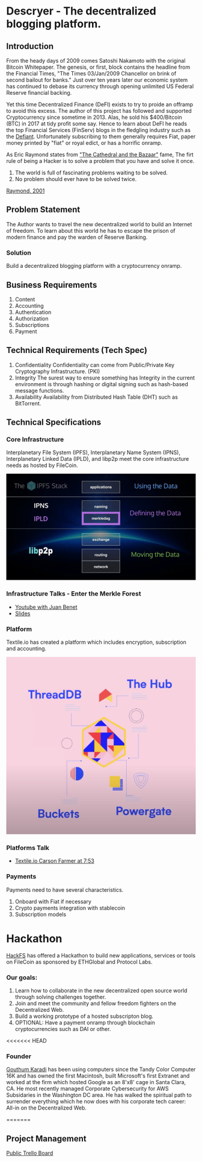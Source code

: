 # Descryer - The decentralized blogging platform.

## Introduction

From the heady days of 2009 comes Satoshi Nakamoto with the original Bitcoin Whitepaper. The genesis, or first, block contains the headline from the Financial Times, "The Times 03/Jan/2009 Chancellor on brink of second bailout for banks." Just over ten years later our economic system has continued to debase its currency through opening unlimited US Federal Reserve financial backing.

Yet this time Decentralized Finance (DeFI) exists to try to proide an offramp to avoid this excess. The author of this project has followed and supported Cryptocurrency since sometime in 2013. Alas, he sold his \$400/Bitcoin (BTC) in 2017 at tidy profit some say. Hence to learn about DeFI he reads the top Financial Services (FinServ) blogs in the fledgling industry such as the [Defiant](https://thedefiant.substack.com). Unfortunately subscribing to them generally requires Fiat, paper money printed by "fiat" or royal edict, or has a horrific onramp.

As Eric Raymond states from ["The Cathedral and the Bazaar"](https://www.oreilly.com/library/view/the-cathedral/0596001088/) fame, The firt rule of being a Hacker is to solve a problem that you have and solve it once.

1. The world is full of fascinating problems waiting to be solved.
2. No problem should ever have to be solved twice.

[Raymond, 2001](http://www.catb.org/~esr/faqs/hacker-howto.html)

## Problem Statement

The Author wants to travel the new decentralized world to build an Internet of freedom. To learn about this world he has to escape the prison of modern finance and pay the warden of Reserve Banking.

### Solution

Build a decentralized blogging platform with a cryptocurrency onramp.

## Business Requirements

1. Content
2. Accounting
3. Authentication
4. Authorization
5. Subscriptions
6. Payment

## Technical Requirements (Tech Spec)

1. Confidentiality
   Confidentiality can come from Public/Private Key Cryptography Infrastructure. (PKI)
2. Integrity
   The surest way to ensure something has Integrity in the current environment is through hashing or digital signing such as hash-based message functions.
3. Availability
   Availability from Distributed Hash Table (DHT) such as BitTorrent.

## Technical Specifications

### Core Infrastructure

Interplanetary File System (IPFS), Interplanetary Name System (IPNS), Interplanetary Linked Data (IPLD), and libp2p meet the core infrastructure needs as hosted by FileCoin.

![IPFS Stack](./IPFS-Stack-detail.png 'IPFS Stack - Benet 2017')

### Infrastructure Talks - Enter the Merkle Forest

- [Youtube with Juan Benet](https://www.youtube.com/watch?v=Bqs_LzBjQyk)
- [Slides](https://www.yumpu.com/en/document/read/56930707/ipld-enter-the-merkle-forest)

### Platform

Textile.io has created a platform which includes encryption, subscription and accounting.

![Textile.io Stack](./The_Hub.png 'Textile Stack - Farmer 2020')

### Platforms Talk

- [Textile.io Carson Farmer at 7:53](https://www.youtube.com/watch?v=I78z8j3Hhr4)

### Payments

Payments need to have several characteristics.

1. Onboard with Fiat if necessary
2. Crypto payments integration with stablecoin
3. Subscription models

# Hackathon

[HackFS](https://hackfs.com) has offered a Hackathon to build new applications, services or tools on FileCoin as sponsored by ETHGlobal and Protocol Labs.

### Our goals:

1. Learn how to collaborate in the new decentralized open source world through solving challenges together.
2. Join and meet the community and fellow freedom fighters on the Decentralized Web.
3. Build a working prototype of a hosted subscripton blog.
4. OPTIONAL: Have a payment onramp through blockchain cryptocurrencies such as DAI or other.

<<<<<<< HEAD
### Founder
[Gouthum Karadi](https://linkedin.com/in/virtualnexus) has been using computers since the Tandy Color Computer 16K and has owned the first Macintosh, built Microsoft's first Extranet and worked at the firm which hosted Google as an 8'x8' cage in Santa Clara, CA.  He most recently managed Corporate Cybersecurity for AWS Subsidaries in the Washington DC area.  He has walked the spiritual path to surrender everything which he now does with his corporate tech career:  All-in on the Decentralized Web.

=======
## Project Management


[Public Trello Board](https://trello.com/b/pH7eueci/descryer)
